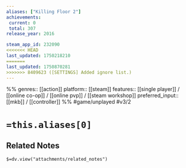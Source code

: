 ```yaml
---
aliases: ["Killing Floor 2"]
achievements:
 current: 0
 total: 307
release_year: 2016

steam_app_id: 232090
<<<<<<< HEAD
last_updated: 1750218210
=======
last_updated: 1750870281
>>>>>>> 8409623 ([SETTINGS] Added ignore list.)
---
```

%%
genres:: [[action]]
platform:: [[steam]]
features:: [[single player]] / [[online co-op]] / [[online pvp]] / [[steam workshop]]
preferred_input:: [[mkb]] / [[controller]]
%%
#game/unplayed
#v3/2

# `=this.aliases[0]`
## Related Notes
`$=dv.view("attachments/related_notes")`